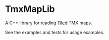 # TmxMapLib

A C++ library for reading [Tiled](http://www.mapeditor.org/) TMX maps.

See the examples and tests for usage examples.